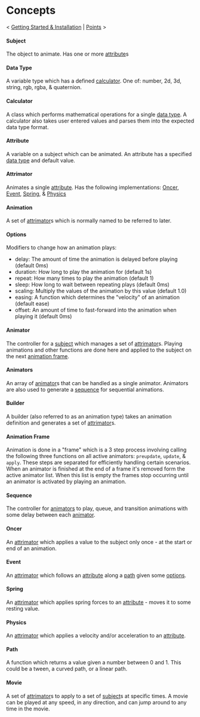 # Concepts

< [Getting Started & Installation](Getting-Started.md) | [Points](Points.md) >

#### Subject

The object to animate. Has one or more [attribute](#attribute)s

#### Data Type

A variable type which has a defined [calculator](#calculator). One of: number, 2d, 3d, string, rgb, rgba, & quaternion.

#### Calculator

A class which performs mathematical operations for a single [data type](#data-type). A calculator also takes user entered values and parses them into the expected data type format.

#### Attribute

A variable on a subject which can be animated. An attribute has a specified [data type](#data-type) and default value.

#### Attrimator

Animates a single [attribute](#attribute). Has the following implementations: [Oncer](#oncer), [Event](#event), [Spring](#spring), & [Physics](#physics)

#### Animation

A set of [attrimator](#attrimator)s which is normally named to be referred to later.

#### Options

Modifiers to change how an animation plays: 

- delay: The amount of time the animation is delayed before playing (default 0ms)
- duration: How long to play the animation for (default 1s) 
- repeat: How many times to play the animation (default 1)
- sleep: How long to wait between repeating plays (default 0ms)
- scaling: Multiply the values of the animation by this value (default 1.0)
- easing: A function which determines the "velocity" of an animation (default ease)
- offset: An amount of time to fast-forward into the animation when playing it (default 0ms)

#### Animator

The controller for a [subject](#subject) which manages a set of [attrimator](#attrimator)s. Playing animations and other functions are done here and applied to the subject on the next [animation frame](#animation-frame).

#### Animators

An array of [animator](#animator)s that can be handled as a single animator. Animators are also used to generate a [sequence](#sequence) for sequential animations.

#### Builder

A builder (also referred to as an animation type) takes an animation definition and generates a set of [attrimator](#attrimator)s.

#### Animation Frame

Animation is done in a "frame" which is a 3 step process involving calling the following three functions on all active animators: `preupdate`, `update`, & `apply`. These steps are separated for efficiently handling certain scenarios. When an animator is finished at the end of a frame it's removed form the active animator list. When this list is empty the frames stop occurring until an animator is activated by playing an animation.

#### Sequence

The controller for [animators](#animators) to play, queue, and transition animations with some delay between each [animator](#animator).

#### Oncer

An [attrimator](#attrimator) which applies a value to the subject only once - at the start or end of an animation.

#### Event

An [attrimator](#attrimator) which follows an [attribute](#attribute) along a [path](#path) given some [options](#options).

#### Spring

An [attrimator](#attrimator) which applies spring forces to an [attribute](#attribute) - moves it to some resting value.

#### Physics

An [attrimator](#attrimator) which applies a velocity and/or acceleration to an [attribute](#attribute).

#### Path

A function which returns a value given a number between 0 and 1. This could be a tween, a curved path, or a linear path.

#### Movie

A set of [attrimator](#attrimator)s to apply to a set of [subject](#subject)s at specific times. A movie can be played at any speed, in any direction, and can jump around to any time in the movie.
